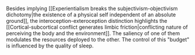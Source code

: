 ---
---

Besides implying [[Experientialism breaks the subjectivism-objectivism dichotomy|the existence of a physical self independent of an absolute ground]], the interoception-exteroception distinction highlights the [[Cortical-subcortical conflict generates limbic friction|conflicting nature of perceiving the body and the environment]]. The saliency of one of them modulates the resources deployed to the other. The control of this "budget" is influenced by the quality of sleep.